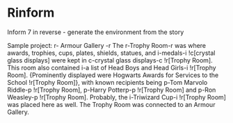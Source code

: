 # Rinform
Inform 7 in reverse - generate the environment from the story



Sample project:
r- Armour Gallery -r
<Armour Gallery East Trophy Room>
The r-Trophy Room-r was where awards, trophies, cups, plates, shields, 
statues, and i-medals-i !c[crystal glass displays] were kept 
in c-crystal glass displays-c !r[Trophy Room]. This room 
also contained i-a list of Head Boys and Head Girls-i !r[Trophy Room]. 
{Prominently displayed were Hogwarts Awards for Services to the School !r[Trophy Room]}, 
with known recipients being p-Tom Marvolo Riddle-p !r[Trophy Room], 
p-Harry Potterp-p !r[Trophy Room] and 
p-Ron Weasley-p !r[Trophy Room]. Probably, the i-Triwizard Cup-i !r[Trophy Room] was placed 
here as well. The Trophy Room was connected to an Armour Gallery.
